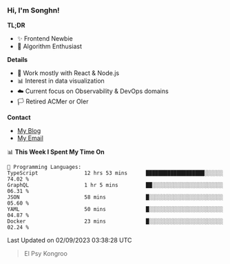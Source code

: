 ### Hi, I'm Songhn!

**TL;DR**

- ✨ Frontend Newbie
- 🎈 Algorithm Enthusiast

**Details**

- 🎯 Work mostly with React & Node.js
- 📊 Interest in data visualization
- ☁️ Current focus on Observability & DevOps domains
- 🏳️ Retired ACMer or OIer

**Contact**
- [My Blog](https://blog.songhn.com)
- [My Email](mailto:songhn233@gmail.com)

<!--START_SECTION:waka-->
📊 **This Week I Spent My Time On** 

```text
💬 Programming Languages: 
TypeScript               12 hrs 53 mins      ███████████████████░░░░░░   74.02 % 
GraphQL                  1 hr 5 mins         ██░░░░░░░░░░░░░░░░░░░░░░░   06.31 % 
JSON                     58 mins             █░░░░░░░░░░░░░░░░░░░░░░░░   05.60 % 
YAML                     50 mins             █░░░░░░░░░░░░░░░░░░░░░░░░   04.87 % 
Docker                   23 mins             █░░░░░░░░░░░░░░░░░░░░░░░░   02.24 % 
```


 Last Updated on 02/09/2023 03:38:28 UTC
<!--END_SECTION:waka-->

> El Psy Kongroo
